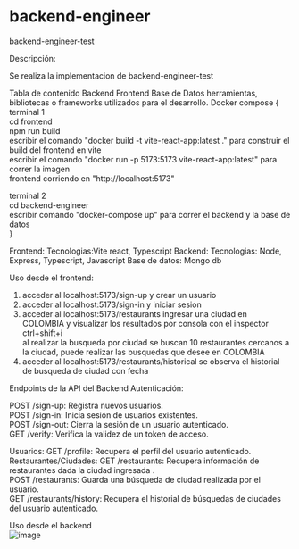 # backend-engineer
backend-engineer-test

Descripción:

Se realiza la implementacion de backend-engineer-test

Tabla de contenido
Backend
Frontend
Base de Datos
herramientas, bibliotecas o frameworks utilizados para el desarrollo.
Docker compose
{
terminal 1 <br/>
cd frontend<br/>
npm run build<br/>
escribir el comando "docker build -t vite-react-app:latest ." para construir el build del frontend en vite<br/>
escribir el comando "docker run -p 5173:5173 vite-react-app:latest" para correr la imagen<br/>
frontend corriendo en "http://localhost:5173"<br/>

terminal 2<br/>
cd backend-engineer <br/>
escribir comando "docker-compose up" para correr el backend y la base de datos<br/>
}<br/>

Frontend:
Tecnologias:Vite react, Typescript
Backend:
Tecnologias: Node, Express, Typescript, Javascript
Base de datos:
Mongo db

Uso desde el frontend: <br/>
1. acceder al localhost:5173/sign-up y crear un usuario <br/>
2. acceder al localhost:5173/sign-in y iniciar sesion <br/>
3. acceder al localhost:5173/restaurants ingresar una ciudad en COLOMBIA y visualizar los resultados por consola con el inspector ctrl+shift+i <br/>
   al realizar la busqueda por ciudad se buscan 10 restaurantes cercanos a la ciudad, puede realizar las busquedas que desee en COLOMBIA<br/>
4. acceder al localhost:5173/restaurants/historical se observa el historial de busqueda de ciudad con fecha 

Endpoints de la API del Backend
Autenticación:

POST /sign-up: Registra nuevos usuarios. <br/>
POST /sign-in: Inicia sesión de usuarios existentes.<br/>
POST /sign-out: Cierra la sesión de un usuario autenticado.<br/>
GET /verify: Verifica la validez de un token de acceso.<br/>

Usuarios:
GET /profile: Recupera el perfil del usuario autenticado.
Restaurantes/Ciudades:
GET /restaurants: Recupera información de restaurantes dada la ciudad ingresada .<br/>
POST /restaurants: Guarda una búsqueda de ciudad realizada por el usuario.<br/>
GET /restaurants/history: Recupera el historial de búsquedas de ciudades del usuario autenticado.<br/>


Uso desde el backend <br/>
![image](https://github.com/juan-gonzalezr/backend-engineer/assets/62959602/7f01bdfe-d2ba-46b3-971f-ef02b8250a95)

